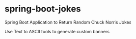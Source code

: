# spring-boot-jokes
Spring Boot Application to Return Random Chuck Norris Jokes

Use Text to ASCII tools to generate custom banners
